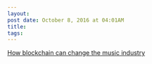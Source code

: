 ```yaml
---
layout:
post date: October 8, 2016 at 04:01AM
title:
tags:
---
```

[How blockchain can change the music industry](https://techcrunch.com/2016/10/08/how-blockchain-can-change-the-music-industry/?ncid=rss) 
 
